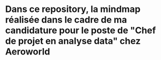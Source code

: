 # Dans ce repository, la mindmap réalisée dans le cadre de ma candidature pour le poste de "Chef de projet en analyse data" chez Aeroworld
